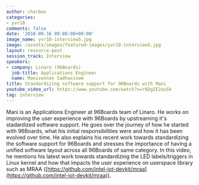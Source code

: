```yaml
---
author: charbax
categories:
- yvr18
comments: false
date: '2018-09-16 09:00:00+00:00'
image_name: yvr18-interview5.jpg
image: /assets/images/featured-images/yvr18-interview5.jpg
layout: resource-post
session_track: Interview
speakers:
- company: Linaro (96Boards)
  job-title: Applications Engineer
  name: Manivannan Sadhasivam
title: Standardizing software support for 96Boards with Mani
youtube_video_url: https://www.youtube.com/watch?v=r6DgIE2ouSk
tag: interview
---
```

Mani is an Applications Engineer at 96Boards team of Linaro. He works on improving the user experience with 96Boards by upstreaming it's stadardized software support. He goes over the journey of how he started with 96Boards, what his initial responsibilities were and how it has been evolved over time. He also explains his recent work towards standardizing the software support for 96Boards and stresses the importance of having a unified software layout across all 96Boards of same category. In this video, he mentions his latest work towards standardizing the LED labels/triggers in Linux kernel and how that impacts the user experience on userspace library such as MRAA ([https://github.com/intel-iot-devkit/mraa](https://github.com/intel-iot-devkit/mraa)).
